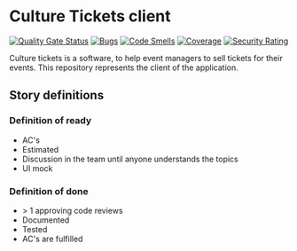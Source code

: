 # Culture Tickets client

[![Quality Gate Status](https://sonarcloud.io/api/project_badges/measure?project=BakaBoing_itb5-culture-tickets-client&metric=alert_status)](https://sonarcloud.io/dashboard?id=BakaBoing_itb5-culture-tickets-client)
[![Bugs](https://sonarcloud.io/api/project_badges/measure?project=BakaBoing_itb5-culture-tickets-client&metric=bugs)](https://sonarcloud.io/dashboard?id=BakaBoing_itb5-culture-tickets-client)
[![Code Smells](https://sonarcloud.io/api/project_badges/measure?project=BakaBoing_itb5-culture-tickets-client&metric=code_smells)](https://sonarcloud.io/dashboard?id=BakaBoing_itb5-culture-tickets-client)
[![Coverage](https://sonarcloud.io/api/project_badges/measure?project=BakaBoing_itb5-culture-tickets-client&metric=coverage)](https://sonarcloud.io/dashboard?id=BakaBoing_itb5-culture-tickets-client)
[![Security Rating](https://sonarcloud.io/api/project_badges/measure?project=BakaBoing_itb5-culture-tickets-client&metric=security_rating)](https://sonarcloud.io/dashboard?id=BakaBoing_itb5-culture-tickets-client)

Culture tickets is a software, to help event managers to sell tickets for their events.
This repository represents the client of the application.

## Story definitions

### Definition of ready

* AC's
* Estimated
* Discussion in the team until anyone understands the topics
* UI mock

### Definition of done

* \> 1 approving code reviews
* Documented
* Tested
* AC's are fulfilled
